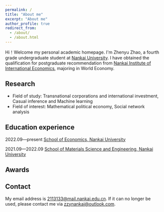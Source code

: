 ```yaml
---
permalink: /
title: "About me"
excerpt: "About me"
author_profile: true
redirect_from: 
  - /about/
  - /about.html
---
```


Hi！Welcome my personal academic homepage. I'm Zhenyu Zhao, a fourth grade undergraduate student at [Nankai University](https://www.nankai.edu.cn/). I have obtained the qualification for postgraduate recommendation from [Nankai Institute of International Economics](https://nkiie.nankai.edu.cn/main.htm), majoring in World Economy. 

Research
------
- Field of study: Transnational corporations and international investment, Casual inference and Machine learning
- Field of interest: Mathematical political economy, Social network analysis

Education experience
------
2022.09—present [School of Economics, Nankai University](https://economics.nankai.edu.cn/)  

2021.09—2022.09 [School of Materials Science and Engineering, Nankai University](https://github.com/academicpages/academicpages.github.io/blob/master/_data/navigation.yml)

Awards
------



Contact
------
My email address is <2113133@mail.nankai.edu.cn>. If it can no longer be used, please contact me via <zzynankai@outlook.com>.
